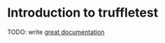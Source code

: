 # Introduction to truffletest

TODO: write [great documentation](http://jacobian.org/writing/what-to-write/)
